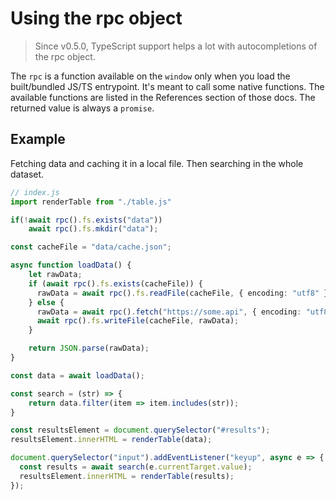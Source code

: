 # Using the rpc object

> Since v0.5.0, TypeScript support helps a lot with autocompletions of the rpc object.

The `rpc` is a function available on the `window` only when you load the built/bundled JS/TS entrypoint.
It's meant to call some native functions. 
The available functions are listed in the References section of those docs.
The returned value is always a `promise`.

## Example

Fetching data and caching it in a local file. 
Then searching in the whole dataset.
```ts
// index.js
import renderTable from "./table.js"

if(!await rpc().fs.exists("data"))
    await rpc().fs.mkdir("data");

const cacheFile = "data/cache.json";

async function loadData() {
    let rawData;
    if (await rpc().fs.exists(cacheFile)) {
      rawData = await rpc().fs.readFile(cacheFile, { encoding: "utf8" });
    } else {
      rawData = await rpc().fetch("https://some.api", { encoding: "utf8" });
      await rpc().fs.writeFile(cacheFile, rawData);
    }

    return JSON.parse(rawData);
}

const data = await loadData();

const search = (str) => {
    return data.filter(item => item.includes(str));
}

const resultsElement = document.querySelector("#results");
resultsElement.innerHTML = renderTable(data);

document.querySelector("input").addEventListener("keyup", async e => {
  const results = await search(e.currentTarget.value);
  resultsElement.innerHTML = renderTable(results);
});
```